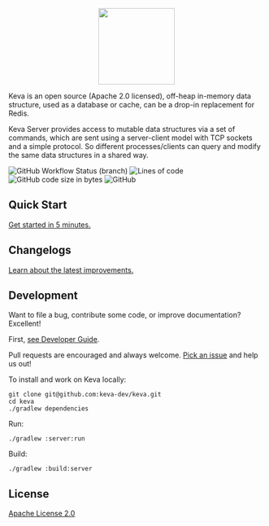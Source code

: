 <p align="center">
  <img width="150" src="https://i.imgur.com/z0c9bV7.png">
</p>

Keva is an open source (Apache 2.0 licensed), off-heap in-memory data structure, used as a database or cache,
can be a drop-in replacement for Redis.

Keva Server provides access to mutable data structures via a set of commands, which are sent using a server-client model
with TCP sockets and a simple protocol. So different processes/clients can query and modify the same data structures in
a shared way.

![GitHub Workflow Status (branch)](https://img.shields.io/github/workflow/status/keva-dev/keva/Build/master?label=build&style=flat-square)
![Lines of code](https://img.shields.io/tokei/lines/github/keva-dev/keva?style=flat-square)
![GitHub code size in bytes](https://img.shields.io/github/languages/code-size/keva-dev/keva?style=flat-square)
![GitHub](https://img.shields.io/github/license/keva-dev/keva?style=flat-square)

## Quick Start

[Get started in 5 minutes.](https://keva.dev)

## Changelogs

[Learn about the latest improvements.](https://jinyframework.com/guide/changelogs.html)

## Development

Want to file a bug, contribute some code, or improve documentation? Excellent!

First, [see Developer Guide](https://jinyframework.com/guide/developer-guide.html).

Pull requests are encouraged and always welcome. [Pick an issue](https://github.com/keva-dev/keva/issues) and help
us out!

To install and work on Keva locally:

```command
git clone git@github.com:keva-dev/keva.git
cd keva
./gradlew dependencies
```

Run:

```command
./gradlew :server:run
```

Build:

```command
./gradlew :build:server
```

## License

[Apache License 2.0](https://github.com/keva-dev/keva/blob/master/LICENSE)

